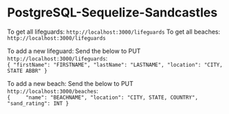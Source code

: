 # PostgreSQL-Sequelize-Sandcastles

To get all lifeguards: ``` http://localhost:3000/lifeguards ```
To get all beaches: ``` http://localhost:3000/lifeguards ```

To add a new lifeguard:
  Send the below to PUT ``` http://localhost:3000/lifeguards ```:  
    ```{
    "firstName": "FIRSTNAME",
    "lastName": "LASTNAME",
    "location": "CITY, STATE ABBR"
    }```

To add a new beach:
  Send the below to PUT ``` http://localhost:3000/beaches ```:  
    ```{    
    "name": "BEACHNAME",
    "location": "CITY, STATE, COUNTRY",
    "sand_rating": INT
    } ```